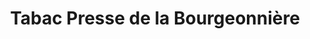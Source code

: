 ---
title: "Tabac Presse de la Bourgeonnière"
url: /nantes/tabac-presse-de-la-bourgeonniere/
shop: Zeitungen
---
